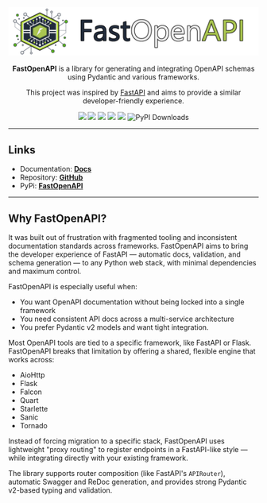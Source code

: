 <p align="center">
  <img src="https://raw.githubusercontent.com/mr-fatalyst/fastopenapi/master/logo.png" alt="Logo">
</p>

<p align="center">
  <b>FastOpenAPI</b> is a library for generating and integrating OpenAPI schemas using Pydantic and various frameworks.
</p>

<p align="center">
  This project was inspired by <a href="https://fastapi.tiangolo.com/">FastAPI</a> and aims to provide a similar developer-friendly experience.
</p>

<p align="center">
  <img src="https://img.shields.io/github/license/mr-fatalyst/fastopenapi">
  <img src="https://github.com/mr-fatalyst/fastopenapi/actions/workflows/master.yml/badge.svg">
  <img src="https://codecov.io/gh/mr-fatalyst/fastopenapi/branch/master/graph/badge.svg?token=USHR1I0CJB">
  <img src="https://img.shields.io/pypi/v/fastopenapi">
  <img src="https://img.shields.io/pypi/pyversions/fastopenapi">
  <img src="https://static.pepy.tech/badge/fastopenapi" alt="PyPI Downloads">
</p>

---

## Links

- Documentation: [**Docs**](https://fastopenapi.fatalyst.dev)
- Repository: [**GitHub**](https://github.com/mr-fatalyst/fastopenapi)
- PyPi: [**FastOpenAPI**](https://pypi.org/project/fastopenapi/)

---

## Why FastOpenAPI?

It was built out of frustration with fragmented tooling and inconsistent documentation standards across frameworks. FastOpenAPI aims to bring the developer experience of FastAPI — automatic docs, validation, and schema generation — to any Python web stack, with minimal dependencies and maximum control.

FastOpenAPI is especially useful when:

- You want OpenAPI documentation without being locked into a single framework
- You need consistent API docs across a multi-service architecture
- You prefer Pydantic v2 models and want tight integration.

Most OpenAPI tools are tied to a specific framework, like FastAPI or Flask. FastOpenAPI breaks that limitation by offering a shared, flexible engine that works across:

- AioHttp
- Flask
- Falcon
- Quart
- Starlette
- Sanic
- Tornado

Instead of forcing migration to a specific stack, FastOpenAPI uses lightweight "proxy routing" to register endpoints in a FastAPI-like style — while integrating directly with your existing framework.

The library supports router composition (like FastAPI's `APIRouter`), automatic Swagger and ReDoc generation, and provides strong Pydantic v2-based typing and validation.
